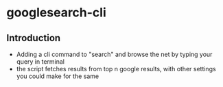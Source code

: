 # googlesearch-cli

## Introduction

- Adding a cli command to "search" and browse the net by typing your query in terminal
- the script fetches results from top n google results, with other settings you could make for the same
